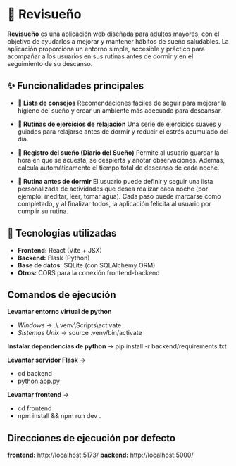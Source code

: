 # 🌙 Revisueño

**Revisueño** es una aplicación web diseñada para adultos mayores, con el objetivo de ayudarlos a mejorar y mantener hábitos de sueño saludables.
La aplicación proporciona un entorno simple, accesible y práctico para acompañar a los usuarios en sus rutinas antes de dormir y en el seguimiento de su descanso.

## ✨ Funcionalidades principales

- **📝 Lista de consejos**
Recomendaciones fáciles de seguir para mejorar la higiene del sueño y crear un ambiente más adecuado para descansar.

- **🧘 Rutinas de ejercicios de relajación**
Una serie de ejercicios suaves y guiados para relajarse antes de dormir y reducir el estrés acumulado del día.

- **📖 Registro del sueño (Diario del Sueño)**
Permite al usuario guardar la hora en que se acuesta, se despierta y anotar observaciones.
Además, calcula automáticamente el tiempo total de descanso de cada noche.

- **🌙 Rutina antes de dormir**
El usuario puede definir y seguir una lista personalizada de actividades que desea realizar cada noche (por ejemplo: meditar, leer, tomar agua).
Cada paso puede marcarse como completado, y al finalizar todos, la aplicación felicita al usuario por cumplir su rutina.

## 🚀 Tecnologías utilizadas
- **Frontend:** React (Vite + JSX)
- **Backend:** Flask (Python)
- **Base de datos:** SQLite (con SQLAlchemy ORM)
- **Otros:** CORS para la conexión frontend-backend

## Comandos de ejecución

**Levantar entorno virtual de python**
- *Windows* -> .\\.venv\Scripts\activate
- *Sistemas Unix* -> source .venv/bin/activate

**Instalar dependencias de python** ->
pip install -r backend/requirements.txt

**Levantar servidor Flask** ->
- cd backend
- python app.py

**Levantar frontend** ->
- cd frontend
- npm install && npm run dev
.
## Direcciones de ejecución por defecto

**frontend:** http://localhost:5173/
**backend:** http://localhost:5000/